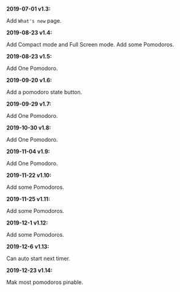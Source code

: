 ﻿**2019-07-01 v1.3:**

Add `What's new` page.

**2019-08-23 v1.4:**

Add Compact mode and Full Screen mode.
Add some Pomodoros.

**2019-08-23 v1.5:**

Add One Pomodoro.

**2019-09-20 v1.6:**

Add a pomodoro state button.

**2019-09-29 v1.7:**

Add One Pomodoro.

**2019-10-30 v1.8:**

Add One Pomodoro.

**2019-11-04 v1.9:**

Add One Pomodoro.

**2019-11-22 v1.10:**

Add some Pomodoros.

**2019-11-25 v1.11:**

Add some Pomodoros.

**2019-12-1 v1.12:**

Add some Pomodoros.

**2019-12-6 v1.13:**

Can auto start next timer.

**2019-12-23 v1.14:**

Mak most pomodoros pinable.